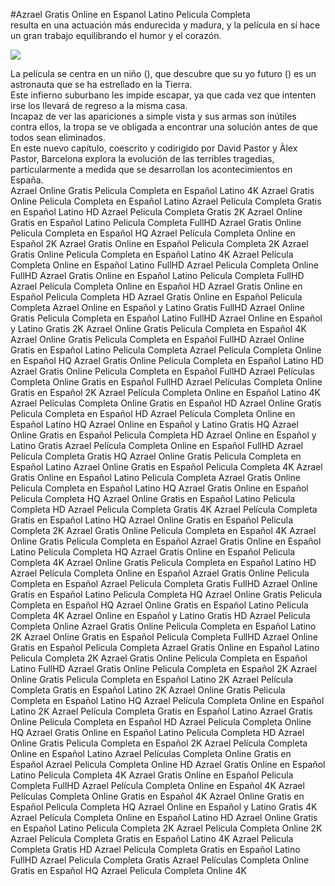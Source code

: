 #Azrael Gratis Online en Espanol Latino Pelicula Completa  
 resulta en una actuación más endurecida y madura, y la película en sí hace un gran trabajo equilibrando el humor y el corazón.  
  
[![](https://i.imgur.com/qSNzIqt.png)](https://movie.rssnews.media/jJthNMUp.php)  
  
La película se centra en un niño (), que descubre que su yo futuro () es un astronauta que se ha estrellado en la Tierra.  
Este infierno suburbano les impide escapar, ya que cada vez que intenten irse los llevará de regreso a la misma casa.  
Incapaz de ver las apariciones a simple vista y sus armas son inútiles contra ellos, la tropa se ve obligada a encontrar una solución antes de que todos sean eliminados.  
En este nuevo capítulo, coescrito y codirigido por David Pastor y Àlex Pastor,  Barcelona explora la evolución de las terribles tragedias, particularmente a medida que se desarrollan los acontecimientos en España.  
Azrael Online Gratis Pelicula Completa en Español Latino 4K
Azrael Gratis Online Pelicula Completa en Español Latino
Azrael Película Completa Gratis en Español Latino HD
Azrael Pelicula Completa Gratis 2K
Azrael Online Gratis en Español Latino Pelicula Completa FullHD
Azrael Gratis Online Pelicula Completa en Español HQ
Azrael Película Completa Online en Español 2K
Azrael Gratis Online en Español Pelicula Completa 2K
Azrael Gratis Online Pelicula Completa en Español Latino 4K
Azrael Película Completa Online en Español Latino FullHD
Azrael Pelicula Completa Online FullHD
Azrael Gratis Online en Español Latino Pelicula Completa FullHD
Azrael Película Completa Online en Español HD
Azrael Gratis Online en Español Pelicula Completa HD
Azrael Gratis Online en Español Pelicula Completa
Azrael Online en Español y Latino Gratis FullHD
Azrael Online Gratis Pelicula Completa en Español Latino FullHD
Azrael Online en Español y Latino Gratis 2K
Azrael Online Gratis Pelicula Completa en Español 4K
Azrael Online Gratis Pelicula Completa en Español FullHD
Azrael Online Gratis en Español Latino Pelicula Completa
Azrael Película Completa Online en Español HQ
Azrael Gratis Online Pelicula Completa en Español Latino HD
Azrael Gratis Online Pelicula Completa en Español FullHD
Azrael Películas Completa Online Gratis en Español FullHD
Azrael Películas Completa Online Gratis en Español 2K
Azrael Película Completa Online en Español Latino 4K
Azrael Películas Completa Online Gratis en Español HD
Azrael Online Gratis Pelicula Completa en Español HD
Azrael Película Completa Online en Español Latino HQ
Azrael Online en Español y Latino Gratis HQ
Azrael Online Gratis en Español Pelicula Completa HD
Azrael Online en Español y Latino Gratis
Azrael Película Completa Online en Español FullHD
Azrael Pelicula Completa Gratis HQ
Azrael Online Gratis Pelicula Completa en Español Latino
Azrael Online Gratis en Español Pelicula Completa 4K
Azrael Gratis Online en Español Latino Pelicula Completa
Azrael Gratis Online Pelicula Completa en Español Latino HQ
Azrael Gratis Online en Español Pelicula Completa HQ
Azrael Online Gratis en Español Latino Pelicula Completa HD
Azrael Pelicula Completa Gratis 4K
Azrael Película Completa Gratis en Español Latino HQ
Azrael Online Gratis en Español Pelicula Completa 2K
Azrael Gratis Online Pelicula Completa en Español 4K
Azrael Online Gratis Pelicula Completa en Español
Azrael Gratis Online en Español Latino Pelicula Completa HQ
Azrael Gratis Online en Español Pelicula Completa 4K
Azrael Online Gratis Pelicula Completa en Español Latino HD
Azrael Película Completa Online en Español
Azrael Gratis Online Pelicula Completa en Español
Azrael Pelicula Completa Gratis FullHD
Azrael Online Gratis en Español Latino Pelicula Completa HQ
Azrael Online Gratis Pelicula Completa en Español HQ
Azrael Online Gratis en Español Latino Pelicula Completa 4K
Azrael Online en Español y Latino Gratis HD
Azrael Pelicula Completa Online
Azrael Gratis Online Pelicula Completa en Español Latino 2K
Azrael Online Gratis en Español Pelicula Completa FullHD
Azrael Online Gratis en Español Pelicula Completa
Azrael Gratis Online en Español Latino Pelicula Completa 2K
Azrael Gratis Online Pelicula Completa en Español Latino FullHD
Azrael Gratis Online Pelicula Completa en Español 2K
Azrael Online Gratis Pelicula Completa en Español Latino 2K
Azrael Película Completa Gratis en Español Latino 2K
Azrael Online Gratis Pelicula Completa en Español Latino HQ
Azrael Película Completa Online en Español Latino 2K
Azrael Película Completa Gratis en Español Latino
Azrael Gratis Online Pelicula Completa en Español HD
Azrael Pelicula Completa Online HQ
Azrael Gratis Online en Español Latino Pelicula Completa HD
Azrael Online Gratis Pelicula Completa en Español 2K
Azrael Película Completa Online en Español Latino
Azrael Películas Completa Online Gratis en Español
Azrael Pelicula Completa Online HD
Azrael Gratis Online en Español Latino Pelicula Completa 4K
Azrael Gratis Online en Español Pelicula Completa FullHD
Azrael Película Completa Online en Español 4K
Azrael Películas Completa Online Gratis en Español 4K
Azrael Online Gratis en Español Pelicula Completa HQ
Azrael Online en Español y Latino Gratis 4K
Azrael Película Completa Online en Español Latino HD
Azrael Online Gratis en Español Latino Pelicula Completa 2K
Azrael Pelicula Completa Online 2K
Azrael Película Completa Gratis en Español Latino 4K
Azrael Pelicula Completa Gratis HD
Azrael Película Completa Gratis en Español Latino FullHD
Azrael Pelicula Completa Gratis
Azrael Películas Completa Online Gratis en Español HQ
Azrael Pelicula Completa Online 4K